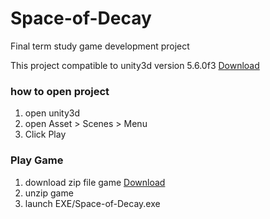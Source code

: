 # Space-of-Decay
Final term study game development project

This project compatible to unity3d version 5.6.0f3 [Download](https://unity3d.com/get-unity/download?thank-you=update&download_nid=46778&os=Win)

### how to open project
1. open unity3d
2. open Asset > Scenes > Menu
3. Click Play

### Play Game
1. download zip file game [Download](https://github.com/feedallcat/Space-of-Decay/raw/master/Space-of-Decay.zip)
2. unzip game
3. launch EXE/Space-of-Decay.exe
